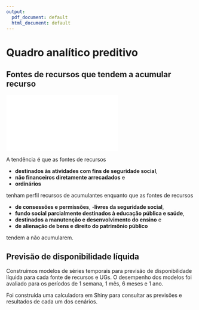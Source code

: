```yaml
---
output:
  pdf_document: default
  html_document: default
---
```

# Quadro analítico preditivo 



## Fontes de recursos que tendem a acumular recurso

![](04-quadro-preditivo_files/figure-latex/unnamed-chunk-2-1.pdf)<!-- --> 

A tendência é que as fontes de recursos 

- **destinados às atividades com fins de seguridade social**, 
- **não financeiros diretamente arrecadados** e 
- **ordinários** 

tenham perfil recursos de acumulantes enquanto que as fontes de recursos 

- **de consessões e permissões**,
-**livres da seguridade social**,
- **fundo social parcialmente destinados à educação pública e saúde**,
- **destinados a manutenção e desenvolvimento do ensino** e 
- **de alienação de bens e direito do patrimônio público** 

tendem a  não acumularem.



## Previsão de disponibilidade líquida

Construímos modelos de séries temporais para previsão de disponibilidade líquida para cada fonte de recursos e UGs.
O desempenho dos modelos foi avaliado para os períodos de 1 semana, 1 mês, 6 meses e 1 ano.

Foi construída uma calculadora em Shiny para consultar as previsões e resultados de cada um dos cenários.

